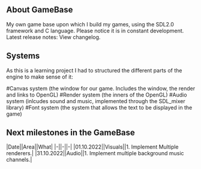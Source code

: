 ## About GameBase
My own game base upon which I build my games, using the SDL2.0 framework and C language.
Please notice it is in constant development. Latest release notes: View changelog.

## Systems
As this is a learning project I had to structured the different parts of the engine to make sense of it:

#Canvas system (the window for our game. Includes the window, the render and links to OpenGL)
#Render system (the inners of the OpenGL)
#Audio system (inlcudes sound and music, implemented through the SDL_mixer library)
#Font system (the system that allows the text to be displayed in the game)

## Next milestones in the GameBase
|Date||Area||What|
|-||-||-|
|01.10.2022||Visuals||1. Implement Multiple renderers.|
|31.10.2022||Audio||1. Implement multiple background music channels.|
